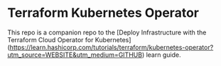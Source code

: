 # Terraform Kubernetes Operator

This repo is a companion repo to the
[Deploy Infrastructure with the Terraform Cloud Operator for Kubernetes]
(https://learn.hashicorp.com/tutorials/terraform/kubernetes-operator?utm_source=WEBSITE&utm_medium=GITHUB)
learn guide.
